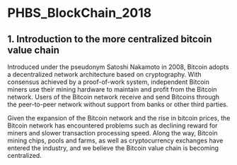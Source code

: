 # PHBS_BlockChain_2018
## 1. Introduction to the more centralized bitcoin value chain
Introduced under the pseudonym Satoshi Nakamoto in 2008, Bitcoin adopts a decentralized network architecture based on cryptography. With consensus achieved by a proof-of-work system, independent Bitcoin miners use their mining hardware to maintain and profit from the Bitcoin network. Users of the Bitcoin network receive and send Bitcoins through the peer-to-peer network without support from banks or other third parties.  

Given the expansion of the Bitcoin network and the rise in bitcoin prices, the Bitcoin network has encountered problems such as declining reward for miners and slower transaction processing speed. Along the way, Bitcoin mining chips, pools and farms, as well as cryptocurrency exchanges have entered the industry, and we believe the Bitcoin value chain is becoming centralized. 
